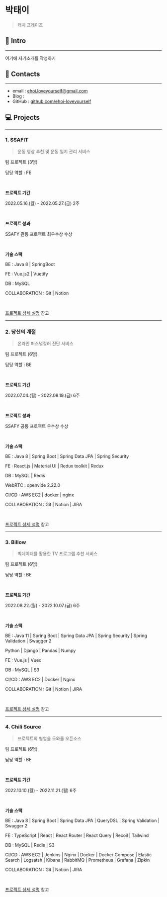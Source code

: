 # 박태이

> 캐치 프레이즈
>

## :wave: Intro

---

여기에 자기소개를 작성하기

## :love_letter: Contacts

---

- email : ehoi.loveyourself@gmail.com
- Blog :
- GitHub : [github.com/ehoi-loveyourself](https://github.com/ehoi-loveyourself)

## 💻 Projects

---

### 1. SSAFIT

> 운동 영상 추천 및 운동 일지 관리 서비스
>

팀 프로젝트 (3명)

담당 역할 : FE

<br>

**프로젝트 기간**

2022.05.16.(월) - 2022.05.27.(금) 2주

<br>

**프로젝트 성과**

SSAFY 관통 프로젝트 최우수상 수상

<br>

**기술 스택**

BE : Java 8 | SpringBoot

FE : Vue.js2 | Vuetify

DB : MySQL

COLLABORATION : Git | Notion

<br>

[프로젝트 상세 설명](https://github.com/ehoi-loveyourself/SSAFIT-FRONT) 참고

---

### 2. 당신의 계절

> 온라인 퍼스널컬러 진단 서비스
>

팀 프로젝트 (6명)

담당 역할 : BE

<br>

**프로젝트 기간**

2022.07.04.(월) - 2022.08.19.(금) 6주

<br>

**프로젝트 성과**

SSAFY 공통 프로젝트 우수상 수상

<br>

**기술 스택**

BE : Java 8 | Spring Boot | Spring Data JPA | Spring Security

FE : React.js | Material UI | Redux toolkit | Redux

DB : MySQL | Redis

WebRTC : openvide 2.22.0

CI/CD : AWS EC2 | docker | nginx

COLLABORATION : Git | Notion | JIRA

<br>

[프로젝트 상세 설명](https://github.com/ehoi-loveyourself/yourseasons) 참고

---

### 3. Billow

> 빅데이터를 활용한 TV 프로그램 추천 서비스
>

팀 프로젝트 (6명)

담당 역할 : BE

<br>

**프로젝트 기간**

2022.08.22.(월) - 2022.10.07.(금) 6주

<br>

**기술 스택**

BE : Java 11 | Spring Boot | Spring Data JPA | Spring Security | Spring Validation | Swagger 2

Python | Django | Pandas | Numpy

FE : Vue.js | Vuex

DB : MySQL | S3

CI/CD : AWS EC2 | Docker | Nginx

COLLABORATION : Git | Notion | JIRA

<br>

[프로젝트 상세 설명](https://github.com/ehoi-loveyourself/billow) 참고

---

### 4. Chili Source

> 프로젝트의 협업을 도와줄 오픈소스
>

팀 프로젝트 (6명)

담당 역할 : BE

<br>

**프로젝트 기간**

2022.10.10.(월) - 2022.11.21.(월) 6주

<br>

**기술 스택**

BE : Java 8 | Spring Boot | Spring Data JPA | QueryDSL | Spring Validation | Swagger 2

FE : TypeScript | React | React Router | React Query | Recoil | Tailwind

DB : MySQL | Redis | S3

CI/CD : AWS EC2 | Jenkins | Nginx | Docker | Docker Compose | Elastic Search | Logsatsh | Kibana |  RabbitMQ | Prometheus | Grafana | Zipkin

COLLABORATION : Git | Notion | JIRA

<br>

[프로젝트 상세 설명](https://github.com/ehoi-loveyourself/chilisource) 참고